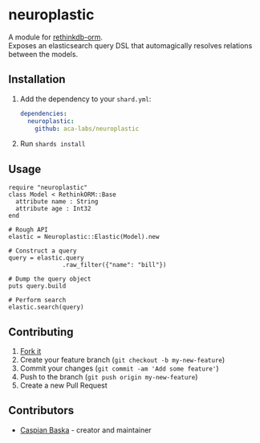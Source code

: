 # neuroplastic

A module for [rethinkdb-orm](https://github.com/spider-gazelle/rethinkdb-orm).<br>
Exposes an elasticsearch query DSL that automagically resolves relations between the models.

## Installation

1. Add the dependency to your `shard.yml`:

   ```yaml
   dependencies:
     neuroplastic:
       github: aca-labs/neuroplastic
   ```

2. Run `shards install`

## Usage

```crystal
require "neuroplastic"
class Model < RethinkORM::Base
  attribute name : String
  attribute age : Int32
end

# Rough API
elastic = Neuroplastic::Elastic(Model).new

# Construct a query
query = elastic.query
               .raw_filter({"name": "bill"}) 

# Dump the query object
puts query.build

# Perform search
elastic.search(query)

```

## Contributing

1. [Fork it](<https://github.com/aca-labs/neuroplastic/fork>)
2. Create your feature branch (`git checkout -b my-new-feature`)
3. Commit your changes (`git commit -am 'Add some feature'`)
4. Push to the branch (`git push origin my-new-feature`)
5. Create a new Pull Request

## Contributors

- [Caspian Baska](https://github.com/Caspiano) - creator and maintainer
